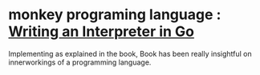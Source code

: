 # monkey programing language : [Writing an Interpreter in Go](https://interpreterbook.com/)

Implementing as explained in the book, Book has been really insightful on innerworkings of a programming language.
